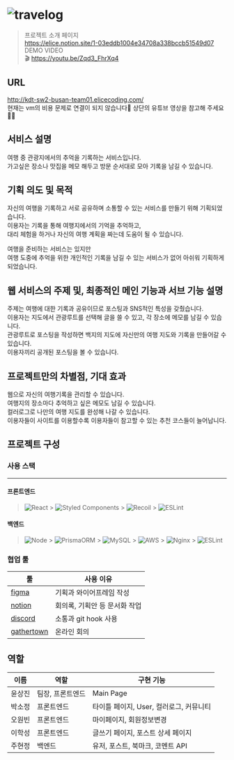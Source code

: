 # ![travelog](https://user-images.githubusercontent.com/80265536/181826144-fcd582ee-f000-4f4d-a55c-6fc5637d58b6.jpg)

>프로젝트 소개 페이지  
>https://elice.notion.site/1-03eddb1004e34708a338bccb51549d07  
> DEMO VIDEO  
> 🎬 https://youtu.be/Zqd3_FhrXq4


## URL

http://kdt-sw2-busan-team01.elicecoding.com/  
현재는 vm의 비용 문제로 연결이 되지 않습니다🥲 상단의 유튜브 영상을 참고해 주세요🫶🏻

## 서비스 설명

여행 중 관광지에서의 추억을 기록하는 서비스입니다.  
가고싶은 장소나 맛집을 메모 해두고 방문 순서대로 모아 기록을 남길 수 있습니다.


## 기획 의도 및 목적

자신의 여행을 기록하고 서로 공유하며 소통할 수 있는 서비스를 만들기 위해 기획되었습니다.  
이용자는 기록을 통해 여행지에서의 기억을 추억하고,  
대리 체험을 하거나 자신의 여행 계획을 짜는데 도움이 될 수 있습니다.

여행을 준비하는 서비스는 있지만  
여행 도중에 추억을 위한 개인적인 기록을 남길 수 있는 서비스가 없어 아쉬워 기획하게 되었습니다.

## 웹 서비스의 주제 및, 최종적인 메인 기능과 서브 기능 설명

주제는 여행에 대한 기록과 공유이므로 포스팅과 SNS적인 특성을 갖췄습니다.  
이용자는 지도에서 관광루트를 선택해 글을 쓸 수 있고, 각 장소에 메모를 남길 수 있습니다.  
관광루트로 포스팅을 작성하면 백지의 지도에 자신만의 여행 지도와 기록을 만들어갈 수 있습니다.  
이용자끼리 공개된 포스팅을 볼 수 있습니다.

## 프로젝트만의 차별점, 기대 효과

웹으로 자신의 여행기록을 관리할 수 있습니다.  
여행지의 장소마다 추억하고 싶은 메모도 남길 수 있습니다.  
컬러로그로 나만의 여행 지도를 완성해 나갈 수 있습니다.  
이용자들이 사이트를 이용할수록 이용자들이 참고할 수 있는 추천 코스들이 늘어납니다.

## 프로젝트 구성

### 사용 스택

---

#### 프론트엔드

> ![React](https://img.shields.io/badge/react-%2320232a.svg?style=for-the-badge&logo=react&logoColor=%2361DAFB) > ![Styled Components](https://img.shields.io/badge/styled--components-DB7093?style=for-the-badge&logo=styled-components&logoColor=white) > ![Recoil](https://img.shields.io/badge/Recoil-DB7093?style=for-the-badge&logo=Recoil&logoColor=white) > ![ESLint](https://img.shields.io/badge/ESLint-4B3263?style=for-the-badge&logo=eslint&logoColor=white)

#### 백엔드

> ![Node](https://img.shields.io/badge/Node-%2300f.svg?style=for-the-badge&logo=Node&logoColor=white) > ![PrismaORM](https://img.shields.io/badge/PrismaORM-4B3263?style=for-the-badge&logo=PrismaORM&logoColor=white) > ![MySQL](https://img.shields.io/badge/mysql-%2300f.svg?style=for-the-badge&logo=mysql&logoColor=white) > ![AWS](https://img.shields.io/badge/AWS-%23FF9900.svg?style=for-the-badge&logo=amazon-aws&logoColor=white) > ![Nginx](https://img.shields.io/badge/nginx-%23009639.svg?style=for-the-badge&logo=nginx&logoColor=white) > ![ESLint](https://img.shields.io/badge/ESLint-4B3263?style=for-the-badge&logo=eslint&logoColor=white)

### 협업 툴

| 툴                                                                                                                      | 사용 이유                     |
| ----------------------------------------------------------------------------------------------------------------------- | ----------------------------- |
| [figma](https://www.figma.com/file/nILBlBoJHPI8YajW3vfw4Z/team1?node-id=0%3A1)                                          | 기획과 와이어프레임 작성      |
| [notion](https://www.notion.so/1-5c815b295a944821aab1cae6734128fc)                                                      | 회의록, 기획안 등 문서화 작업 |
| [discord](https://img.shields.io/badge/discord-%23009639.svg?style=for-the-badge&logo=discord&logoColor=white)          | 소통과 git hook 사용          |
| [gathertown](https://img.shields.io/badge/gathertown-%23009639.svg?style=for-the-badge&logo=gathertown&logoColor=white) | 온라인 회의                   |

## 역할

| 이름   | 역할             | 구현 기능                               |
| ------ | ---------------- | --------------------------------------- |
| 윤상진 | 팀장, 프론트엔드 | Main Page                               |
| 박소정 | 프론트엔드       | 타이틀 페이지, User, 컬러로그, 커뮤니티 |
| 오원빈 | 프론트엔드       | 마이페이지, 회원정보변경                |
| 이학성 | 프론트엔드       | 글쓰기 페이지, 포스트 상세 페이지       |
| 주현정 | 백엔드           | 유저, 포스트, 북마크, 코멘트 API        |
